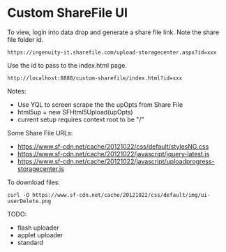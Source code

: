 # Custom ShareFile UI

To view, login into data drop and generate a share file link.  Note the share file folder id.

    https://ingenuity-it.sharefile.com/upload-storagecenter.aspx?id=xxx
    
Use the id to pass to the index.html page.

    http://localhost:8888/custom-sharefile/index.html?id=xxx
    
Notes:

* Use YQL to screen scrape the the upOpts from Share File
* html5up = new SFHtml5Upload(upOpts)
* current setup requires context root to be "/"

Some Share File URLs:

*  https://www.sf-cdn.net/cache/20121022/css/default/stylesNG.css
*  https://www.sf-cdn.net/cache/20121022/javascript/jquery-latest.js
*  https://www.sf-cdn.net/cache/20121022/javascript/uploadprogress-storagecenter.js

To download files:

    curl -O https://www.sf-cdn.net/cache/20121022/css/default/img/ui-userDelete.png
    
TODO:

* flash uploader
* applet uploader
* standard

 
   
 
      